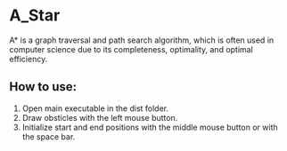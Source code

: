 # A_Star
  A* is a graph traversal and path search algorithm, which is often used in computer science due to its completeness, optimality, and optimal efficiency.
## How to use:
1. Open main executable in the dist folder.
2. Draw obsticles with the left mouse button.
3. Initialize start and end positions with the middle mouse button or with the space bar.

